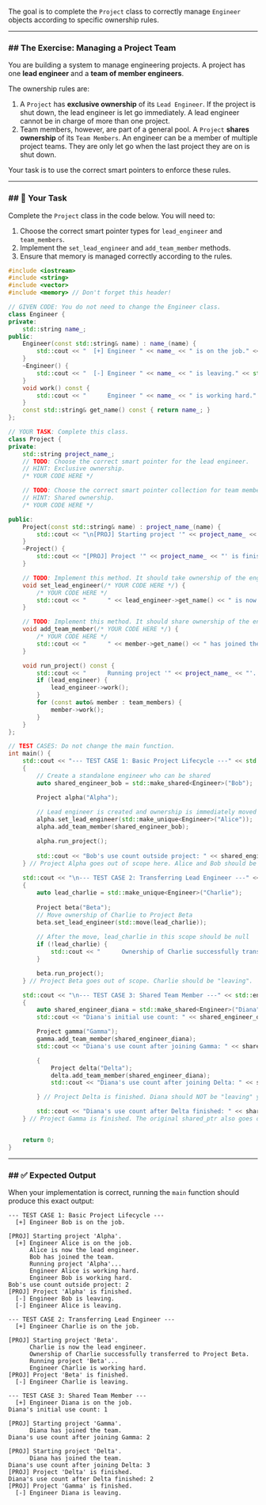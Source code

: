 The goal is to complete the `Project` class to correctly manage `Engineer` objects according to specific ownership rules.

-----

### \#\# The Exercise: Managing a Project Team

You are building a system to manage engineering projects. A project has one **lead engineer** and a **team of member engineers**.

The ownership rules are:

1.  A `Project` has **exclusive ownership** of its `Lead Engineer`. If the project is shut down, the lead engineer is let go immediately. A lead engineer cannot be in charge of more than one project.
2.  Team members, however, are part of a general pool. A `Project` **shares ownership** of its `Team Members`. An engineer can be a member of multiple project teams. They are only let go when the last project they are on is shut down.

Your task is to use the correct smart pointers to enforce these rules.

-----

### \#\# 📝 Your Task

Complete the `Project` class in the code below. You will need to:

1.  Choose the correct smart pointer types for `lead_engineer` and `team_members`.
2.  Implement the `set_lead_engineer` and `add_team_member` methods.
3.  Ensure that memory is managed correctly according to the rules.

<!-- end list -->

```cpp
#include <iostream>
#include <string>
#include <vector>
#include <memory> // Don't forget this header!

// GIVEN CODE: You do not need to change the Engineer class.
class Engineer {
private:
    std::string name_;
public:
    Engineer(const std::string& name) : name_(name) {
        std::cout << "  [+] Engineer " << name_ << " is on the job." << std::endl;
    }
    ~Engineer() {
        std::cout << "  [-] Engineer " << name_ << " is leaving." << std::endl;
    }
    void work() const {
        std::cout << "      Engineer " << name_ << " is working hard." << std::endl;
    }
    const std::string& get_name() const { return name_; }
};

// YOUR TASK: Complete this class.
class Project {
private:
    std::string project_name_;
    // TODO: Choose the correct smart pointer for the lead engineer.
    // HINT: Exclusive ownership.
    /* YOUR CODE HERE */

    // TODO: Choose the correct smart pointer collection for team members.
    // HINT: Shared ownership.
    /* YOUR CODE HERE */

public:
    Project(const std::string& name) : project_name_(name) {
        std::cout << "\n[PROJ] Starting project '" << project_name_ << "'." << std::endl;
    }
    ~Project() {
        std::cout << "[PROJ] Project '" << project_name_ << "' is finished." << std::endl;
    }

    // TODO: Implement this method. It should take ownership of the engineer.
    void set_lead_engineer(/* YOUR CODE HERE */) {
        /* YOUR CODE HERE */
        std::cout << "      " << lead_engineer->get_name() << " is now the lead engineer." << std::endl;
    }

    // TODO: Implement this method. It should share ownership of the engineer.
    void add_team_member(/* YOUR CODE HERE */) {
        /* YOUR CODE HERE */
        std::cout << "      " << member->get_name() << " has joined the team." << std::endl;
    }

    void run_project() const {
        std::cout << "      Running project '" << project_name_ << "'..." << std::endl;
        if (lead_engineer) {
            lead_engineer->work();
        }
        for (const auto& member : team_members) {
            member->work();
        }
    }
};

// TEST CASES: Do not change the main function.
int main() {
    std::cout << "--- TEST CASE 1: Basic Project Lifecycle ---" << std::endl;
    {
        // Create a standalone engineer who can be shared
        auto shared_engineer_bob = std::make_shared<Engineer>("Bob");

        Project alpha("Alpha");
        
        // Lead engineer is created and ownership is immediately moved to the project
        alpha.set_lead_engineer(std::make_unique<Engineer>("Alice"));
        alpha.add_team_member(shared_engineer_bob);

        alpha.run_project();
        
        std::cout << "Bob's use count outside project: " << shared_engineer_bob.use_count() << std::endl; // Should be 2
    } // Project Alpha goes out of scope here. Alice and Bob should be "leaving".
    
    std::cout << "\n--- TEST CASE 2: Transferring Lead Engineer ---" << std::endl;
    {
        auto lead_charlie = std::make_unique<Engineer>("Charlie");
        
        Project beta("Beta");
        // Move ownership of Charlie to Project Beta
        beta.set_lead_engineer(std::move(lead_charlie));
        
        // After the move, lead_charlie in this scope should be null
        if (!lead_charlie) {
            std::cout << "      Ownership of Charlie successfully transferred to Project Beta." << std::endl;
        }

        beta.run_project();
    } // Project Beta goes out of scope. Charlie should be "leaving".

    std::cout << "\n--- TEST CASE 3: Shared Team Member ---" << std::endl;
    {
        auto shared_engineer_diana = std::make_shared<Engineer>("Diana");
        std::cout << "Diana's initial use count: " << shared_engineer_diana.use_count() << std::endl; // Should be 1

        Project gamma("Gamma");
        gamma.add_team_member(shared_engineer_diana);
        std::cout << "Diana's use count after joining Gamma: " << shared_engineer_diana.use_count() << std::endl; // Should be 2

        {
            Project delta("Delta");
            delta.add_team_member(shared_engineer_diana);
            std::cout << "Diana's use count after joining Delta: " << shared_engineer_diana.use_count() << std::endl; // Should be 3

        } // Project Delta is finished. Diana should NOT be "leaving" yet.

        std::cout << "Diana's use count after Delta finished: " << shared_engineer_diana.use_count() << std::endl; // Should be 2
    } // Project Gamma is finished. The original shared_ptr also goes out of scope. Now Diana should be "leaving".


    return 0;
}
```

-----

### \#\# ✅ Expected Output

When your implementation is correct, running the `main` function should produce this exact output:

```text
--- TEST CASE 1: Basic Project Lifecycle ---
  [+] Engineer Bob is on the job.

[PROJ] Starting project 'Alpha'.
  [+] Engineer Alice is on the job.
      Alice is now the lead engineer.
      Bob has joined the team.
      Running project 'Alpha'...
      Engineer Alice is working hard.
      Engineer Bob is working hard.
Bob's use count outside project: 2
[PROJ] Project 'Alpha' is finished.
  [-] Engineer Bob is leaving.
  [-] Engineer Alice is leaving.

--- TEST CASE 2: Transferring Lead Engineer ---
  [+] Engineer Charlie is on the job.

[PROJ] Starting project 'Beta'.
      Charlie is now the lead engineer.
      Ownership of Charlie successfully transferred to Project Beta.
      Running project 'Beta'...
      Engineer Charlie is working hard.
[PROJ] Project 'Beta' is finished.
  [-] Engineer Charlie is leaving.

--- TEST CASE 3: Shared Team Member ---
  [+] Engineer Diana is on the job.
Diana's initial use count: 1

[PROJ] Starting project 'Gamma'.
      Diana has joined the team.
Diana's use count after joining Gamma: 2

[PROJ] Starting project 'Delta'.
      Diana has joined the team.
Diana's use count after joining Delta: 3
[PROJ] Project 'Delta' is finished.
Diana's use count after Delta finished: 2
[PROJ] Project 'Gamma' is finished.
  [-] Engineer Diana is leaving.
```
